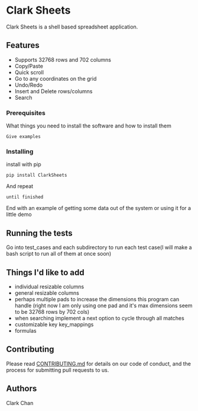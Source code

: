 # Clark Sheets

Clark Sheets is a shell based spreadsheet application.

## Features

* Supports 32768 rows and 702 columns
* Copy/Paste
* Quick scroll
* Go to any coordinates on the grid
* Undo/Redo
* Insert and Delete rows/columns
* Search

### Prerequisites

What things you need to install the software and how to install them

```
Give examples
```

### Installing

install with pip

```
pip install ClarkSheets
```

And repeat

```
until finished
```

End with an example of getting some data out of the system or using it for a little demo

## Running the tests

Go into test_cases and each subdirectory to run each test case(I will make a bash script to run all of them at once soon)

## Things I'd like to add

* individual resizable columns
* general resizable columns
* perhaps multiple pads to increase the dimensions this program can handle (right now I am only using one pad and it's max dimensions seem to be 32768 rows by 702 cols)
* when searching implement a next option to cycle through all matches
* customizable key key_mappings
* formulas

## Contributing

Please read [CONTRIBUTING.md](https://gist.github.com/PurpleBooth/b24679402957c63ec426) for details on our code of conduct, and the process for submitting pull requests to us.

## Authors

Clark Chan
